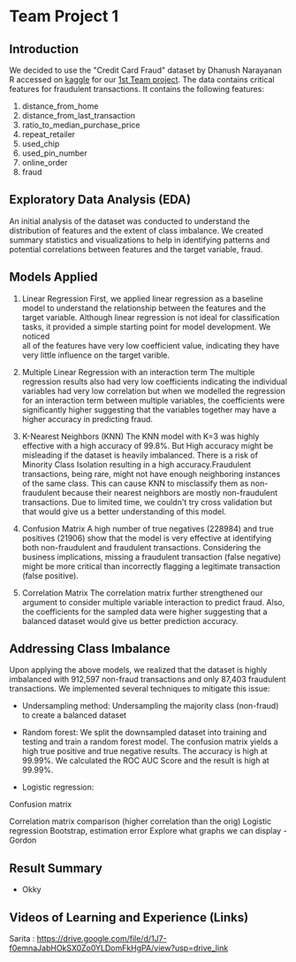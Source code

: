 # Team Project 1

## Introduction
We decided to use the "Credit Card Fraud" dataset by Dhanush Narayanan R accessed on [kaggle](https://www.kaggle.com/datasets/dhanushnarayananr/credit-card-fraud) for our [1st Team project](https://github.com/gordonmod8/team_project/blob/team-project-1/team_project_2.md).
The data contains critical features for fraudulent transactions. It contains the following features:

1. distance_from_home
2. distance_from_last_transaction
3. ratio_to_median_purchase_price
4. repeat_retailer
5. used_chip
6. used_pin_number
7. online_order
8. fraud

## Exploratory Data Analysis (EDA)

An initial analysis of the dataset was conducted to understand the distribution of features and the extent of class imbalance. We created summary statistics and visualizations to help in identifying patterns and potential correlations between features and the target variable, fraud.

## Models Applied

1. Linear Regression
   First, we applied linear regression as a baseline model to understand the relationship between the features and the target variable.
   Although linear regression is not ideal for classification tasks, it provided a simple starting point for model development. We noticed   
   all of the features have very low coefficient value, indicating they have very little influence on the target varible.

2. Multiple Linear Regression with an interaction term
The multiple regression results also had very low coefficients indicating the individual variables had very low correlation but when we modelled the regression for an interaction term between multiple variables, 
the coefficients were significantly higher suggesting that the variables together may have a higher accuracy in predicting fraud.

4. K-Nearest Neighbors (KNN)
The KNN model with K=3 was highly effective with a high accuracy of 99.8%. But High accuracy might be misleading if the dataset is heavily imbalanced.
There is a risk of Minority Class Isolation resulting in a high accuracy.Fraudulent transactions, being rare, might not have enough neighboring instances of the same class. 
This can cause KNN to misclassify them as non-fraudulent because their nearest neighbors are mostly non-fraudulent transactions. Due to limited time, we couldn't try cross validation but that would give us a better understanding of this model.

6. Confusion Matrix
A high number of true negatives (228984) and true positives (21906) show that the model is very effective at identifying both non-fraudulent and fraudulent transactions.
Considering the business implications, missing a fraudulent transaction (false negative) might be more critical than incorrectly flagging a legitimate transaction (false positive).

8. Correlation Matrix
The correlation matrix further strengthened our argument to consider multiple variable interaction to predict fraud.
Also, the coefficients for the sampled data were higher suggesting that a balanced dataset would give us better prediction accuracy.

## Addressing Class Imbalance

Upon applying the above models, we realized that the dataset is highly imbalanced with 912,597 non-fraud transactions and only 87,403 fraudulent transactions. We implemented several techniques to mitigate this issue:

- Undersampling method: Undersampling the majority class (non-fraud) to create a balanced dataset
  
- Random forest: We split the downsampled dataset into training and testing and train a random forest model. The confusion matrix yields a high true positive and true negative results. The accuracy is high at 99.99%. We calculated the ROC AUC Score and the result is high at 99.99%.
  
- Logistic regression:


Confusion matrix

Correlation matrix comparison (higher correlation than the orig)
Logistic regression
Bootstrap, estimation error
Explore what graphs we can display                 - Gordon


## Result Summary
- Okky

Videos of Learning and Experience (Links)
-------------------------------------------------------------------------------------------------------------------------------------------------------------------------------------------------------------

Sarita : https://drive.google.com/file/d/1J7-f0emnaJabHOkSX0Zo0YLDomFkHgPA/view?usp=drive_link

